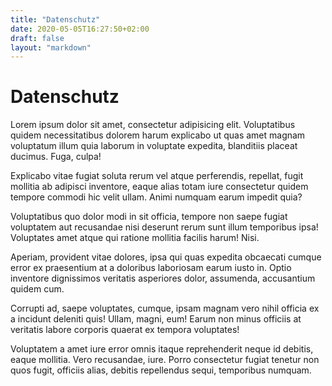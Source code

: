 ```yaml
---
title: "Datenschutz"
date: 2020-05-05T16:27:50+02:00
draft: false
layout: "markdown"
---
```


# Datenschutz

Lorem ipsum dolor sit amet, consectetur adipisicing elit. Voluptatibus quidem necessitatibus dolorem harum explicabo ut quas amet magnam voluptatum illum quia laborum in voluptate expedita, blanditiis placeat ducimus. Fuga, culpa!

Explicabo vitae fugiat soluta rerum vel atque perferendis, repellat, fugit mollitia ab adipisci inventore, eaque alias totam iure consectetur quidem tempore commodi hic velit ullam. Animi numquam earum impedit quia?

Voluptatibus quo dolor modi in sit officia, tempore non saepe fugiat voluptatem aut recusandae nisi deserunt rerum sunt illum temporibus ipsa! Voluptates amet atque qui ratione mollitia facilis harum! Nisi.

Aperiam, provident vitae dolores, ipsa qui quas expedita obcaecati cumque error ex praesentium at a doloribus laboriosam earum iusto in. Optio inventore dignissimos veritatis asperiores dolor, assumenda, accusantium quidem cum.

Corrupti ad, saepe voluptates, cumque, ipsam magnam vero nihil officia ex a incidunt deleniti quis! Ullam, magni, eum! Earum non minus officiis at veritatis labore corporis quaerat ex tempora voluptates!

Voluptatem a amet iure error omnis itaque reprehenderit neque id debitis, eaque mollitia. Vero recusandae, iure. Porro consectetur fugiat tenetur non quos fugit, officiis alias, debitis repellendus sequi, temporibus numquam.

